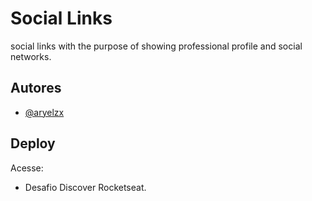 # Social Links

social links with the purpose of showing professional profile and social networks.

## Autores

- [@aryelzx](https://www.github.com/aryelzx)

## Deploy

Acesse:

- Desafio Discover Rocketseat.

